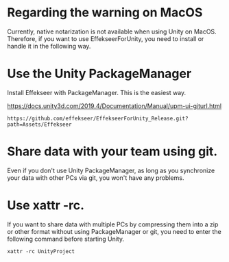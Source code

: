 # Regarding the warning on MacOS

Currently, native notarization is not available when using Unity on MacOS.
Therefore, if you want to use EffekseerForUnity, you need to install or handle it in the following way.

# Use the Unity PackageManager

Install Effekseer with PackageManager. This is the easiest way.

https://docs.unity3d.com/2019.4/Documentation/Manual/upm-ui-giturl.html

```
https://github.com/effekseer/EffekseerForUnity_Release.git?path=Assets/Effekseer
```

# Share data with your team using git.

Even if you don't use Unity PackageManager, as long as you synchronize your data with other PCs via git, you won't have any problems.

# Use xattr -rc.

If you want to share data with multiple PCs by compressing them into a zip or other format without using PackageManager or git, you need to enter the following command before starting Unity.

```
xattr -rc UnityProject
```
